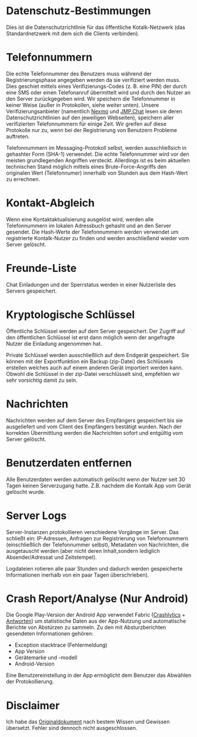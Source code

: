 Datenschutz-Bestimmungen
========================

Dies ist die Datenschutzrichtlinie für das öffentliche Kotalk-Netzwerk 
(das Standardnetzwerk mit dem sich die Clients verbinden).

Telefonnummern
==============
Die echte Telefonnummer des Benutzers muss während der Registrierungsphase angegeben werden
da sie verifiziert werden muss. Dies geschiet mittels eines Verifizierungs-Codes 
(z. B. eine PIN) der durch eine SMS oder einen Telefonanruf übermittelt wird und durch den Nutzer an 
den Server zurückgegeben wird.
Wir speichern die Telefonnummer in keiner Weise (außer in Protokollen, siehe weiter unten).
Unsere Verifizierungsanbieter (namentlich [Nexmo](https://www.nexmo.com/) und
[JMP.Chat](https://jmp.chat/) lesen sie deren Datenschutzrichtlinien auf den
jeweiligen Webseiten), speichern aller verifizierten Telefonnummern für einige
Zeit. 
Wir greifen auf diese Protokolle nur zu, wenn bei der Registrierung von Benutzern Probleme auftreten.

Telefonnummern im Messaging-Protokoll selbst, werden ausschließsich in gehashter Form (SHA-1) verwendet.
Die echte Telefonnummer wird vor den meisten grundlegenden Angriffen versteckt.
Allerdings ist es beim aktuellen technischen Stand möglich mittels eines Brute-Force-Angriffs den 
originalen Wert (Telefonnumer) innerhalb von Stunden aus dem Hash-Wert zu errechnen.

Kontakt-Abgleich
================
Wenn eine Kontaktaktualisierung ausgelöst wird, werden alle Telefonnummern im lokalen Adressbuch gehasht und
an den Server gesendet. Die Hash-Werte der Telefonnummern werden verwendet um registrierte Kontalk-Nutzer zu finden
und werden anschließend wieder vom Server gelöscht.

Freunde-Liste
=============
Chat Einladungen und der Sperrstatus werden in einer Nutzerliste des Servers gespeichert.

Kryptologische Schlüssel
========================
Öffentliche Schlüssel werden auf dem Server gespeichert. Der Zugriff auf den öffentlichen Schlüssel ist
erst dann möglich wenn der angefragte Nutzer die Einladung angenommen hat.

Private Schlüssel werden ausschließlich auf dem Endgerät gespeichert.
Sie können mit der Exportfunktion ein Backup (zip-Datei) des Schlüssels erstellen welches auch auf einem
anderen Gerät importiert werden kann.
Obwohl die Schlüssel in der zip-Datei verschlüsselt sind, empfehlen wir sehr vorsichtig damit zu sein.

Nachrichten
===========
Nachrichten werden auf dem Server des Empfängers gespeichert bis sie ausgeliefert und vom Client des
Empfängers bestätigt wurden. Nach der korrekten Übermittlung werden die Nachrichten sofort und entgültig
vom Server gelöscht.

Benutzerdaten entfernen
=======================
Alle Benutzerdaten werden automatisch gelöscht wenn der Nutzer seit 30 Tagen keinen Serverzugang hatte.
Z.B. nachdem die Kontalk App vom Gerät gelöscht wurde.

Server Logs
===========
Server-Instanzen protokollieren verschiedene Vorgänge im Server.
Das schließt ein: 
IP-Adressen, Anfragen zur Registrierung von Telefonnummern (einschließlich der Telefonnummer selbst),
Metadaten von Nachrichten, die ausgetauscht werden 
(aber nicht deren Inhalt,sondern lediglich Absender/Adressat und Zeitstempel).

Logdateien rotieren alle paar Stunden und dadurch werden gespeicherte Informationen inerhalb von ein paar Tagen überschrieben).

Crash Report/Analyse (Nur Android)
==================================

Die Google Play-Version der Android App verwendet Fabric
([Crashlytics](https://try.crashlytics.com/terms/) + [Antworten](https://answers.io/privacy))
um statistische Daten aus der App-Nutzung und automatische Berichte von Abstürzen zu sammeln.
Zu den mit Absturzberichten gesendeten Informationen gehören:

* Exception stacktrace (Fehlermeldung)
* App Version
* Gerätemarke und -modell
* Android-Version

Eine Benutzereinstellung in der App ermöglicht dem Benutzer das Abwählen  der Protokollierung.

Disclaimer
==========
Ich habe das [Originaldokument](https://github.com/kontalk/network/blob/master/docs/privacy.md) nach bestem Wissen und
Gewissen übersetzt. Fehler sind dennoch nicht ausgeschlossen.
